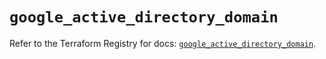 # `google_active_directory_domain`

Refer to the Terraform Registry for docs: [`google_active_directory_domain`](https://registry.terraform.io/providers/hashicorp/google/5.22.0/docs/resources/active_directory_domain).
